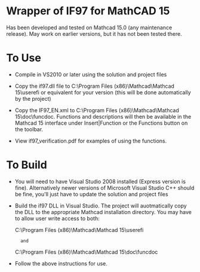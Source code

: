 Wrapper of IF97 for MathCAD 15
==================================

Has been developed and tested on Mathcad 15.0 (any maintenance release).  May work on earlier versions, but it has not been tested there.

To Use
======

* Compile in VS2010 or later using the solution and project files

* Copy the if97.dll file to C:\\Program Files (x86)\\Mathcad\\Mathcad 15\\userefi or equivalent for your version (this will be done automatically by the project)  
  
* Copy the IF97_EN.xml to C:\\Program Files (x86)\\Mathcad\\Mathcad 15\\doc\\funcdoc.  Functions and descriptions will then be available in the Mathcad 15 interface under Insert|Function or the Functions button on the toolbar.

* View if97_verification.pdf for examples of using the functions.

To Build
========

* You will need to have Visual Studio 2008 installed (Express version is fine).  Alternatively newer versions of Microsoft Visual Studio C++ should be fine, you'll just have to update the solution and project files

* Build the if97 DLL in Visual Studio.  The project will auotmatically copy the DLL to the appropriate Mathcad installation directory.  You may have to allow user write access to both:

	C:\\Program Files (x86)\\Mathcad\\Mathcad 15\\userefi
	
		and
		
	C:\\Program Files (x86)\\Mathcad\\Mathcad 15\\doc\\funcdoc

* Follow the above instructions for use.
